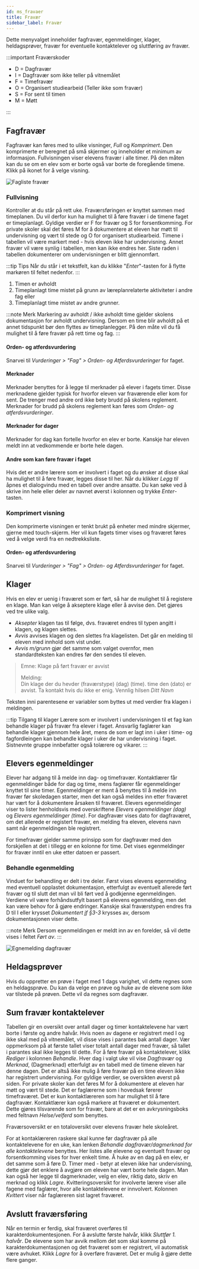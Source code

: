 ```yaml
---
id: ms_fravaer
title: Fravær
sidebar_label: Fravær
---
```


Dette menyvalget inneholder fagfravær, egenmeldinger, klager, heldagsprøver, fravær for eventuelle kontaktelever og sluttføring av fravær.

:::important Fraværskoder

- D = Dagfravær
- I = Dagfravær som ikke teller på vitnemålet
- F = Timefravær
- O = Organisert studiearbeid (Teller ikke som fravær)
- S = For sent til timen
- M = Møtt

:::

## Fagfravær
Fagfravær kan føres med to ulike visninger, _Full_ og _Komprimert_. Den komprimerte er beregnet på små skjermer og inneholder et minimum av informasjon. Fullvisningen viser elevens fravær i alle timer. På den måten kan du se om en elev som er borte også var borte de foregående timene. Klikk på ikonet for å velge visning.

![Fagliste fravær](/iskole/img/ms_fravaer_fagliste.png 'Fagliste fravær')

### Fullvisning
Kontroller at du står på rett uke. Fraværsføringen er knyttet sammen med timeplanen. Du vil derfor kun ha mulighet til å føre fravær i de timene faget er timeplanlagt. Gyldige verdier er F for fravær og S for forsentkomming. For private skoler skal det føres M for å dokumentere at eleven har møtt til undervisning og vært til stede og O for organisert studiearbeid. Timene i tabellen vil være markert med - hvis eleven ikke har undervisning. Annet fravær vil være synlig i tabellen, men kan ikke endres her. Siste raden i tabellen dokumenterer om undervisningen er blitt gjennomført. 

:::tip Tips
Når du står i et tekstfelt, kan du klikke "_Enter_"-tasten for å flytte markøren til feltet nedenfor. 
:::

1. Timen er avholdt
2. Timeplanlagt time mistet på grunn av læreplanrelaterte aktiviteter i andre fag eller
3. Timeplanlagt time mistet av andre grunner.

:::note Merk
Markering av avholdt / ikke avholdt time gjelder skolens dokumentasjon for avholdt undervisning. Dersom en time blir avholdt på et annet tidspunkt bør den flyttes av timeplanlegger. På den måte vil du få mulighet til å føre fravær på rett time og fag.
:::

#### Orden- og atferdsvurdering
Snarvei til _Vurderinger > "Fag" > Orden- og Atferdsvurderinger_ for faget.


#### Merknader
Merknader benyttes for å legge til merknader på elever i fagets timer. Disse merknadene  gjelder typisk for hvorfor eleven var fraværende eller kom for sent. De trenger med andre ord ikke bety brudd på skolens reglement. Merknader for brudd på skolens reglement kan føres som _Orden- og atferdsvurderinger_. 

#### Merknader for dager
Merknader for dag kan fortelle hvorfor en elev er borte. Kanskje har eleven meldt inn at vedkommende er borte hele dagen.

#### Andre som kan føre fravær i faget
Hvis det er andre lærere som er involvert i faget og du ønsker at disse skal ha mulighet til å føre fravær, legges disse til her. Når du klikker _Legg til_ åpnes et dialogvindu med en tabell over andre ansatte. Du kan søke ved å skrive inn hele eller deler av navnet øverst i kolonnen og trykke _Enter_-tasten.


### Komprimert visning
Den komprimerte visningen er tenkt brukt på enheter med mindre skjermer, gjerne med touch-skjerm. Her vil kun fagets timer vises og fraværet føres ved å velge verdi fra en nedtrekksliste. 

#### Orden- og atferdsvurdering
Snarvei til _Vurderinger > "Fag" > Orden- og Atferdsvurderinger_ for faget.


## Klager
Hvis en elev er uenig i fraværet som er ført, så har de mulighet til å registere en klage. Man kan velge å akseptere klage eller å avvise den. Det gjøres ved tre ulike valg.

- _Aksepter_ klagen tas til følge, dvs. fraværet endres til typen angitt i klagen, og klagen slettes.
- _Avvis_ avvises klagen og den slettes fra klagelisten. Det går en melding til eleven med innhold som vist under.
- _Avvis m/grunn_ gjør det samme som valget overnfor, men standardteksten kan endres før den sendes til eleven.

>Emne: Klage på ført fravær er avvist
>
>Melding:  	
>Din klage der du hevder (fraværstype) (dag) (time). time den (dato) er avvist. Ta kontakt hvis du ikke er enig. Vennlig hilsen _Ditt Navn_

Teksten inni parentesene er variabler som byttes ut med verdier fra klagen i meldingen.

:::tip Tilgang til klager
Lærere som er involvert i undervisningen til et fag kan behandle klager på fravær fra elever i faget. Ansvarlig faglærer kan behandle klager gjennom hele året, mens de som er lagt inn i uker i time- og fagfordleingen kan behandle klager i uker de har undervisning i faget. Sistnevnte gruppe innbefatter også tolærere og vikarer.
:::

## Elevers egenmeldinger
Elever har adgang til å melde inn dag- og timefravær. Kontaktlærer får egenmeldinger både for dag og time, mens faglærer får egenmeldinger knyttet til sine timer. Egenmeldinger er ment å benyttes til å melde inn fravær før skoledagen starter, men det kan også meldes inn etter fraværet har vært for å dokumentere årsaken til fraværet. Elevers egenmeldinger viser to lister henholdsvis med overskriftene _Elevers egenmeldinger (dag)_ og _Elevers egenmeldinger (time)_. For dagfravær vises dato for dagfraværet, om det allerede er registert fravær, en melding fra eleven, elevens navn samt når egenmeldingen ble registrert. 

For timefravær gjelder samme prinsipp som for dagfravær med den forskjellen at det i tillegg er en kolonne for time. Det vises egenmeldinger for fravær inntil en uke etter datoen er passert.

### Behandle egenmelding
Vinduet for behandling er delt i tre deler. Først vises elevens egenmelding med eventuell opplastet dokumentasjon, etterfulgt av eventuelt allerede ført fravær og til slutt det man vil bli ført ved å godkjenne egenmeldingen. Verdiene vil være forhåndsutfylt basert på elevens egenmelding, men det kan være behov for å gjøre endringer. Kanskje skal fraværstypen endres fra D til I eller krysset _Dokumentert jf §3-3_ krysses av, dersom dokumentasjonen viser dette.

:::note Merk
Dersom egenmeldingen er meldt inn av en forelder, så vil dette vises i feltet _Ført av_.
:::


![Egnemelding dagfravær](/iskole/img/ms_fravaer_egenmelding.png 'Egnemelding dagfravær')


## Heldagsprøver
Hvis du oppretter en prøve i faget med 1 dags varighet, vil dette regnes som en heldagsprøve. Du kan da velge en prøve og huke av de elevene som ikke var tilstede på prøven. Dette vil da regnes som dagfravær.


## Sum fravær kontaktelever
Tabellen gir en oversikt over antall dager og timer kontaktelevene har vært borte i første og andre halvår. Hvis noen av dagene er registrert med I og ikke skal med på vitnemålet, vil disse vises i parantes  bak antall dager. Vær oppmerksom på at første tallet viser totalt antall dager med fravær, så tallet i parantes skal ikke legges til dette. For å føre fravær på kontaktelever, klikk _Rediger_ i kolonnen _Behandle_. Hver dag i valgt uke vil vise _Dagfravær_ og _Merknad_, (Dagmerknad) etterfulgt av en tabell med de timene eleven har denne dagen. Det er altså ikke mulig å føre fravær på en time eleven ikke har registrert undervisning. For gyldige verdier, se oversikten øverst på siden. For private skoler kan det føres M for å dokumentere at eleven har møtt og vært til stede. Det er faglærerne som i hovedsak førerer timefraværet. Det er kun kontaktlæreren som har mulighet til å føre dagfravær. Kontaktlærer kan også markere at fraværet er dokumentert. Dette gjøres tilsvarende som for fravær, bare at det er en avkrysningsboks med feltnavn _Helse/velferd_ som benyttes. 

Fraværsoversikt er en totaloversikt over elevens fravær hele skoleåret. 

For at kontaklæreren raskere skal kunne før dagfravær på alle kontaktelevene for en uke, kan lenken _Behandle dagfravær/dagmerknad for alle kontaktelevene_ benyttes. Her listes alle elevene og eventuelt fravær og forsentkomming vises for hver enkelt time. Å huke av en dag på en elev, er det samme som å føre D. Timer med - betyr at eleven ikke har undervisning, dette gjør det enklere å avgjøre om eleven har vært borte hele dagen. Man kan også her legge til dagmerknader, velg en elev, riktig dato, skriv en merknad og klikk _Lagre_. Kvitteringsoversikt for involverte lærere viser alle fagene med faglærer, hvor alle kontaktelevene er innvolvert. Kolonnen _Kvittert_ viser når faglæreren sist lagret fraværet.


## Avslutt fraværsføring
Når en termin er ferdig, skal fraværet overføres til karakterdokumentesjonen. For å avslutte første halvår, klikk _Sluttfør 1. halvår_. De elevene som har avvik mellom det som skal komme på karakterdokumentasjonen og det fraværet som er registrert, vil automatisk være avhuket. Klikk _Lagre_ for å overføre fraværet. Det er mulig å gjøre dette flere ganger.
